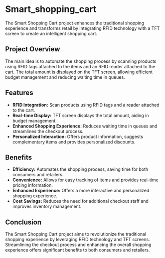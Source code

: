 # Smart_shopping_cart
 The Smart Shopping Cart project enhances the traditional shopping experience and transforms retail by integrating RFID technology with a TFT screen to create an intelligent shopping cart. 

## Project Overview

The main idea is to automate the shopping process by scanning products using RFID tags attached to the items and an RFID reader attached to the cart. The total amount is displayed on the TFT screen, allowing efficient budget management and reducing waiting time in queues.

## Features

- **RFID Integration:** Scan products using RFID tags and a reader attached to the cart.
- **Real-time Display:** TFT screen displays the total amount, aiding in budget management.
- **Enhanced Shopping Experience:** Reduces waiting time in queues and streamlines the checkout process.
- **Personalized Interaction:** Offers product information, suggests complementary items and provides personalized discounts.

## Benefits

- **Efficiency:** Automates the shopping process, saving time for both consumers and retailers.
- **Convenience:** Allows for easy tracking of items and provides real-time pricing information.
- **Enhanced Experience:** Offers a more interactive and personalized shopping experience.
- **Cost Savings:** Reduces the need for additional checkout staff and improves inventory management.

## Conclusion

The Smart Shopping Cart project aims to revolutionize the traditional shopping experience by leveraging RFID technology and TFT screens. Streamlining the checkout process and enhancing the overall shopping experience offers significant benefits to both consumers and retailers.


